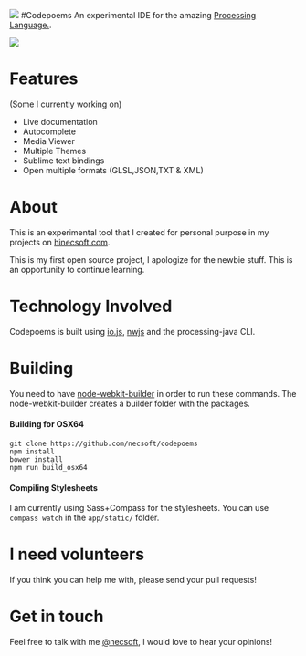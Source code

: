 ![](http://i.imgur.com/LdRYNfs.png?1)
#Codepoems
An experimental IDE for the amazing [Processing Language.](https://www.processing.org/).

![](http://hinecsoft.com/codepoems/assets/screenshot_share_01.png)

# Features
(Some I currently working on)

*	Live documentation
*	Autocomplete
*	Media Viewer
*	Multiple Themes
*	Sublime text bindings
*	Open multiple formats (GLSL,JSON,TXT & XML)

# About 
This is an experimental tool that I created for personal purpose in my projects on [hinecsoft.com](http://hinecsoft.com).

This is my first open source project, I apologize for the newbie stuff. This is an opportunity to continue learning.

# Technology Involved
Codepoems is built using [io.js](https://iojs.org), [nwjs](http://nwjs.io/) and the processing-java CLI.

# Building
You need to have [node-webkit-builder](https://github.com/mllrsohn/node-webkit-builder) in order to run these commands. The node-webkit-builder creates a builder folder with the packages.

#### Building for OSX64
```
git clone https://github.com/necsoft/codepoems
npm install
bower install
npm run build_osx64
```

#### Compiling Stylesheets
I am currently using Sass+Compass for the stylesheets. You can use ``compass watch`` in the ``app/static/`` folder.

# I need volunteers
If you think you can help me with, please send your pull requests!

# Get in touch
Feel free to talk with me [@necsoft](https://twitter.com/necsoft), I would love to hear your opinions!
